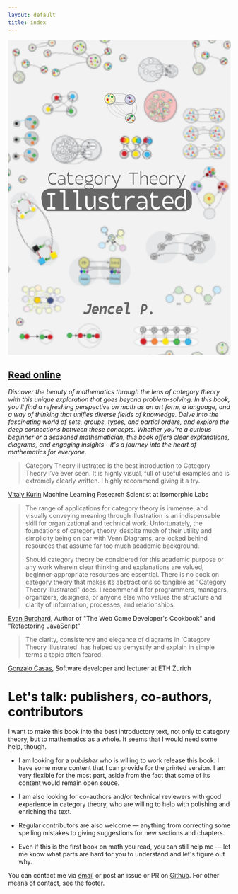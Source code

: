 ```yaml
---
layout: default
title: index
---
```


[![cover](cover_print.svg)](00_about)

[Read online](00_about)
--

_Discover the beauty of mathematics through the lens of category theory with this unique exploration that goes beyond problem-solving. In this book, you'll find a refreshing perspective on math as an art form, a language, and a way of thinking that unifies diverse fields of knowledge. Delve into the fascinating world of sets, groups, types, and partial orders, and explore the deep connections between these concepts. Whether you're a curious beginner or a seasoned mathematician, this book offers clear explanations, diagrams, and engaging insights—it's a journey into the heart of mathematics for everyone._

> Category Theory Illustrated is the best introduction to Category Theory I’ve ever seen. It is highly visual, full of useful examples and is extremely clearly written. I highly recommend giving it a try.

[Vitaly Kurin](https://twitter.com/y0b1byte) Machine Learning Research Scientist at Isomorphic Labs

> The range of applications for category theory is immense, and visually conveying meaning through illustration is an indispensable skill for organizational and technical work. Unfortunately, the foundations of category theory, despite much of their utility and simplicity being on par with Venn Diagrams, are locked behind resources that assume far too much academic background.
>
>Should category theory be considered for this academic purpose or any work wherein clear thinking and explanations are valued, beginner-appropriate resources are essential. There is no book on category theory that makes its abstractions so tangible as "Category Theory Illustrated" does. I recommend it for programmers, managers, organizers, designers, or anyone else who values the structure and clarity of information, processes, and relationships.

[Evan Burchard](https://www.oreilly.com/pub/au/7124), Author of "The Web Game Developer's Cookbook" and "Refactoring JavaScript"


> The clarity, consistency and elegance of diagrams in 'Category Theory Illustrated' has helped us demystify and explain in simple terms a topic often feared.

[Gonzalo Casas](https://gnz.io/), Software developer and lecturer at ETH Zurich

Let's talk: publishers, co-authors, contributors
===

I want to make this book into the best introductory text, not only to category theory, but to mathematics as a whole. It seems that I would need some help, though.

- I am looking for a *publisher* who is willing to work release this book. I have some more content that I can provide for the printed version. I am very flexible for the most part, aside from the fact that some of its content would remain open souce.

- I am also looking for co-authors and/or technical reviewers with good experience in category theory, who are willing to help with polishing and enriching the text.

- Regular contributors are also welcome &mdash; anything from correcting some spelling mistakes to giving suggestions for new sections and chapters.

- Even if this is the first book on math you read, you can still help me &mdash; let me know what parts are hard for you to understand and let's figure out why.

You can contact me via [email](mailto:marinovboris@protonmail.com) or post an issue or PR on [Github](https://github.com/abuseofnotation/category-theory-illustrated). For other means of contact, see the footer.
